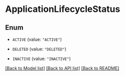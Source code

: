# ApplicationLifecycleStatus

## Enum


* `ACTIVE` (value: `"ACTIVE"`)

* `DELETED` (value: `"DELETED"`)

* `INACTIVE` (value: `"INACTIVE"`)


[[Back to Model list]](../README.md#documentation-for-models) [[Back to API list]](../README.md#documentation-for-api-endpoints) [[Back to README]](../README.md)


